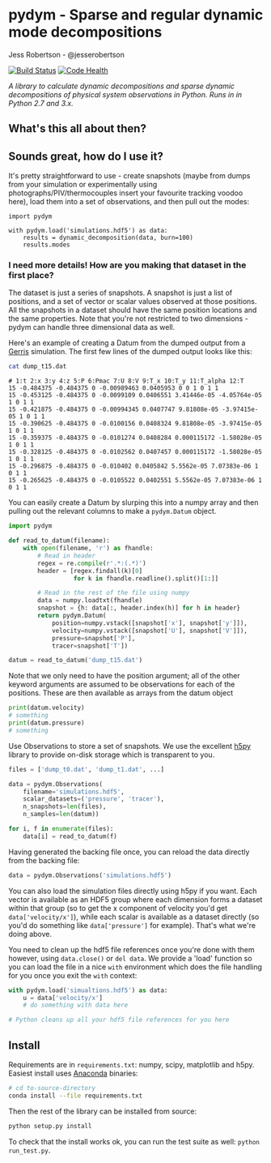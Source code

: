 # pydym - Sparse and regular dynamic mode decompositions

Jess Robertson - @jesserobertson

[![Build Status](https://travis-ci.org/jesserobertson/pydym.svg?branch=develop)](https://travis-ci.org/jesserobertson/pydym) [![Code Health](https://landscape.io/github/jesserobertson/pydym/develop/landscape.svg?style=flat)](https://landscape.io/github/jesserobertson/pydym/develop)

_A library to calculate dynamic decompositions and sparse dynamic decompositions of physical system observations in Python. Runs in in Python 2.7 and 3.x._

## What's this all about then?



## Sounds great, how do I use it?

It's pretty straightforward to use - create snapshots (maybe from dumps from your simulation or experimentally using photographs/PIV/thermocouples insert your favourite tracking voodoo here), load them into a set of observations, and then pull out the modes:

```
import pydym

with pydym.load('simulations.hdf5') as data:
	results = dynamic_decomposition(data, burn=100)
	results.modes
```


### I need more details! How are you making that dataset in the first place?

The dataset is just a series of snapshots. A snapshot is just a list of positions, and a set of vector or scalar values observed at those positions. All the snapshots in a dataset should have the same position locations and the same properties. Note that you're not restricted to two dimensions - pydym can handle three dimensional data as well.

Here's an example of creating a Datum from the dumped output from a [Gerris](http://gfs.sourceforge.net) simulation. The first few lines of the dumped output looks like this:

```bash
cat dump_t15.dat
```

```
# 1:t 2:x 3:y 4:z 5:P 6:Pmac 7:U 8:V 9:T_x 10:T_y 11:T_alpha 12:T
15 -0.484375 -0.484375 0 -0.00989463 0.0405953 0 0 1 0 1 1
15 -0.453125 -0.484375 0 -0.0099109 0.0406551 3.41446e-05 -4.05764e-05 1 0 1 1
15 -0.421875 -0.484375 0 -0.00994345 0.0407747 9.81808e-05 -3.97415e-05 1 0 1 1
15 -0.390625 -0.484375 0 -0.0100156 0.0408324 9.81808e-05 -3.97415e-05 1 0 1 1
15 -0.359375 -0.484375 0 -0.0101274 0.0408284 0.000115172 -1.58028e-05 1 0 1 1
15 -0.328125 -0.484375 0 -0.0102562 0.0407457 0.000115172 -1.58028e-05 1 0 1 1
15 -0.296875 -0.484375 0 -0.010402 0.0405842 5.5562e-05 7.07383e-06 1 0 1 1
15 -0.265625 -0.484375 0 -0.0105522 0.0402551 5.5562e-05 7.07383e-06 1 0 1 1
```

You can easily create a Datum by slurping this into a numpy array and then pulling out the relevant columns to make a `pydym.Datum` object. 

```python
import pydym

def read_to_datum(filename):
	with open(filename, 'r') as fhandle:
		# Read in header
		regex = re.compile(r'.*:(.*)')
	    header = [regex.findall(k)[0]
	              for k in fhandle.readline().split()[1:]]

	    # Read in the rest of the file using numpy
	    data = numpy.loadtxt(fhandle)
	    snapshot = {h: data[:, header.index(h)] for h in header}
	    return pydym.Datum(
	        position=numpy.vstack([snapshot['x'], snapshot['y']]),
	        velocity=numpy.vstack([snapshot['U'], snapshot['V']]),
	        pressure=snapshot['P'],
	        tracer=snapshot['T'])

datum = read_to_datum('dump_t15.dat')
``` 

Note that we only need to have the position argument; all of the other keyword arguments are assumed to be observations for each of the positions. These are then available as arrays from the datum object

```python
print(datum.velocity)
# something
print(datum.pressure)
# something
```

Use Observations to store a set of snapshots. We use the excellent [h5py](http://h5py.org) library to provide on-disk storage which is transparent to you.

```python
files = ['dump_t0.dat', 'dump_t1.dat', ...]

data = pydym.Observations(
    filename='simulations.hdf5',
    scalar_datasets=('pressure', 'tracer'),
    n_snapshots=len(files),
    n_samples=len(datum))

for i, f in enumerate(files):
	data[i] = read_to_datum(f)
```

Having generated the backing file once, you can reload the data directly from the backing file:

```python
data = pydym.Observations('simulations.hdf5')
```

You can also load the simulation files directly using h5py if you want. Each vector is available as an HDF5 group where each dimension forms a dataset within that group (so to get the x component of velocity you'd get `data['velocity/x']`), while each scalar is available as a dataset directly (so you'd do something like `data['pressure']` for example). That's what we're doing above.

You need to clean up the hdf5 file references once you're done with them however, using `data.close()` or `del data`. We provide a 'load' function so you can load the file in a nice `with` environment which does the file handling for you once you exit the `with` context:

```python
with pydym.load('simualtions.hdf5') as data:
	u = data['velocity/x']
	# do something with data here

# Python cleans up all your hdf5 file references for you here
```

## Install

Requirements are in `requirements.txt`: numpy, scipy, matplotlib and h5py. Easiest install uses [Anaconda](https://store.continuum.io/cshop/anaconda/) binaries:

```bash
# cd to-source-directory
conda install --file requirements.txt
```

Then the rest of the library can be installed from source:

```bash
python setup.py install
```

To check that the install works ok, you can run the test suite as well: `python run_test.py`.
